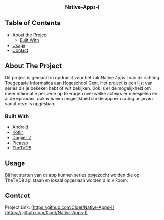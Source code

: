 <!--
*** Thanks for checking out this README Template. If you have a suggestion that would
*** make this better, please fork the repo and create a pull request or simply open
*** an issue with the tag "enhancement".
*** Thanks again! Now go create something AMAZING! :D
-->
<!-- PROJECT LOGO -->
<br />
<p align="center">
  <h3 align="center">Native-Apps-I</h3>
</p>

<!-- TABLE OF CONTENTS -->
## Table of Contents

* [About the Project](#about-the-project)
  * [Built With](#built-with)
* [Usage](#usage)
* [Contact](#Contact)

<!-- ABOUT THE PROJECT -->
## About The Project

Dit project is gemaakt in opdracht voor het vak Native Apps I van de richting Toegepaste Informatica aan Hogeschool Gent.
Het project is een lijst van series die je bekeken hebt of wilt bekijken. Ook is er de mogelijkheid om meer informatie per serie op te vragen over welke acteurs er meespelen en al de episodes, ook er is een mogelijkheid om de app een rating te geven vanaf deze is opgeslaan.

### Built With
* [Android](https://www.android.com/)
* [Kotlin](https://kotlinlang.org/)
* [Dagger 2](https://developer.android.com/training/dependency-injection/dagger-android)
* [Picasso](https://square.github.io/picasso/)
* [TheTVDB](https://api.thetvdb.com/swagger)


<!-- USAGE EXAMPLES -->
## Usage

Bij het starten van de app kunnen series opgezocht worden die op TheTVDB api staan en lokaal opgeslaan worden d.m.v Room.

<!-- CONTACT -->
## Contact

Project Link: [https://github.com/Cloet/Native-Apps-I](https://github.com/Cloet/Native-Apps-I)
